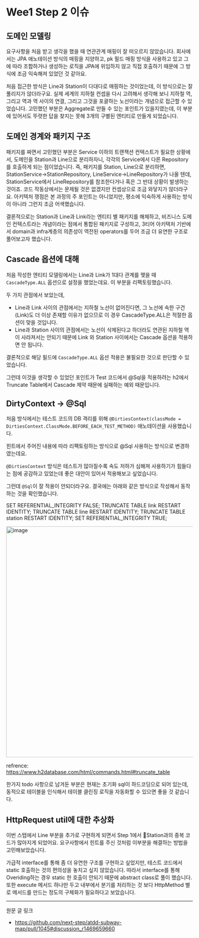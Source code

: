 # Wee1 Step 2 이슈


## 도메인 모델링

요구사항을 처음 받고 생각을 했을 때 연관관계 매핑이 잘 떠오르지 않았습니다. 회사에서는 JPA 애노테이션 방식의 매핑을 지양하고, pk 필드 매핑 방식을 사용하고 있고 그에 따라 조합하거나 생성하는 로직을 JPA에 위임하지 않고 직접 호출하기 때문에 그 방식에 조금 익숙해져 있었던 것 같아요.

처음 접근한 방식은 Line과 Station이 다대다로 매핑하는 것이었는데, 이 방식으로는 잘 풀리지가 않더라구요. 실제 세계의 지하철 컨셉을 다시 고려해서 생각해 보니 지하철 역, 그리고 역과 역 사이의 연결, 그리고 그것을 포괄하는 노선이라는 개념으로 접근할 수 있었습니다. 고민했던 부분은 Aggregate로 만들 수 있는 포인트가 있을지였는데, 이 부분에 있어서도 뚜렷한 답을 찾지는 못해 3개의 구별된 엔티티로 만들게 되었습니다.


## 도메인 경계와 패키지 구조

패키지를 짜면서 고민했던 부분은 Service 이하의 트랜잭션 컨텍스트가 필요한 상황에서, 도메인을 Station과 Line으로 분리하자니, 각각의 Service에서 다른 Repository를 호출하게 되는 점이었습니다. 즉, 패키지를 Station, Line으로 분리하면, StationService->StationRepository, LineService->LineRepository가 나올 텐데, StationService에서 LineRepository를 참조한다거나 혹은 그 반대 상황이 발생하는 것이죠. 코드 작동상에서는 문제될 것은 없겠지만 컨셉상으로 조금 와닿지가 않더라구요. 아키텍처 쟁점은 본 과정의 주 포인트는 아니었지만, 평소에 익숙하게 사용하는 방식이 아니라 그런지 조금 어색했습니다.

결론적으로는 Station과 Line과 Link라는 엔티티 별 패키지를 해체하고, 비즈니스 도메인 컨텍스트라는 개념이라는 점에서 통합된 패키지로 구성하고, 3티어 아키텍처 기반에서 domain과 infra계층의 의존성이 역전된 operators를 두어 조금 더 유연한 구조로 풀어보고자 했습니다.


## Cascade 옵션에 대해

처음 작성한 엔티티 모델링에서는 Line과 Link가 1대다 관계를 맺을 때 `CascadeType.ALL` 옵션으로 설정을 했었는데요. 이 부분을 리팩토링했습니다.

두 가지 관점에서 보았는데,

- Line과 Link 사이의 관점에서는 지하철 노선이 없어진다면, 그 노선에 속한 구건(Link)도 더 이상 존재할 이유가 없으므로 이 경우 CascadeType.ALL은 적절한 옵션이 맞을 것입니다.
-  Line과 Station 사이의 관점에서는 노선이 삭제된다고 하더라도 연관된 지하철 역이 사라져서는 안되기 때문에 Link 와 Station 사이에서는 Cascade 옵션을 적용하면 안 됩니다.

결론적으로 해당 필드에 `CascadeType.ALL` 옵션 적용은 불필요한 것으로 판단할 수 있었습니다.

그런데 이것을 생각할 수 있었던 포인트가 Test 코드에서 @Sql을 적용하려는 h2에서 Truncate Table에서 Cascade 제약 때문에 실패하는 예외 때문입니다.

## DirtyContext -> @Sql

처음 방식에서는 테스트 코드의 DB 격리를 위해 `@DirtiesContext(classMode = DirtiesContext.ClassMode.BEFORE_EACH_TEST_METHOD)` 애노테이션을 사용했습니다.

힌트에서 주어진 내용에 따라 리팩토링하는 방식으로 @Sql 사용하는 방식으로 변경하였는데요.

`@DirtiesContext` 방식은 테스트가 많아질수록 속도 저하가 심해져 사용하기가 힘들다는 점에 공감하고 있었는데 좋은 대안이 있어서 적용해보고 싶었습니다.

그런데 `@Sql`이 잘 적용이 안되더라구요. 결국에는 아래와 같은 방식으로 작성해서 동작하는 것을 확인했습니다.

SET REFERENTIAL_INTEGRITY FALSE;
TRUNCATE TABLE link RESTART IDENTITY;
TRUNCATE TABLE line RESTART IDENTITY;
TRUNCATE TABLE station RESTART IDENTITY;
SET REFERENTIAL_INTEGRITY TRUE;


<img width="622" alt="image" src="https://github.com/next-step/atdd-subway-map/assets/115696395/82d6cbdc-6e7c-4f45-80a5-a284dba142d0">

refrence: https://www.h2database.com/html/commands.html#truncate_table


한가지 todo 사항으로 남겨둔 부분은 현재는 초기화 sql이 하드코딩으로 되어 있는데, 동적으로 테이블을 인식해서 테이블 클린징 로직을 자동화할 수 있으면 좋을 것 같습니다.



## HttpRequest util에 대한 추상화

이번 스텝에서 Line 부분을 추가로 구현하게 되면서 Step 1에서 Station과의 중복 코드가 많아지게 되었어요. 요구사항에서 힌트를 주신 것처럼 이부분을 해결하는 방법을 고민해보았습니다.

가급적 interface를 통해 좀 더 유연한 구조를 구현하고 싶었지만, 테스트 코드에서 static 호출하는 것의 편의성을 놓치고 싶지 않았습니다. 따라서 interface를 통해 Overiding하는 경우 static 한 호출이 안되기 때문에 abstract class로 풀이 했습니다. 또한 execute 메서드 하나만 두고 내부에서 분기를 처리하는 것 보다 HttpMethod 별로 메서드를 만드는 정도의 구체화가 필요하다고 보았습니다. 





---

원문 글 링크 
- https://github.com/next-step/atdd-subway-map/pull/1045#discussion_r1469659660